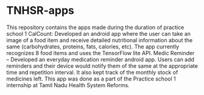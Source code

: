 # TNHSR-apps
This repository contains the apps made during the duration of practice school 1 
CalCount: Developed an android app where the user can take an image of a food item and receive detailed nutritional information about the same (carbohydrates, proteins, fats, calories, etc). The app currently recognizes 8 food items and uses the TensorFlow lite API. 
Medic Reminder – Developed an everyday medication reminder android app. Users can add reminders and their device would notify them of the same at the appropriate time and repetition interval. It also kept track of the monthly stock of medicines left. This app was done as a part of the Practice school 1 internship at Tamil Nadu Health System Reforms.
